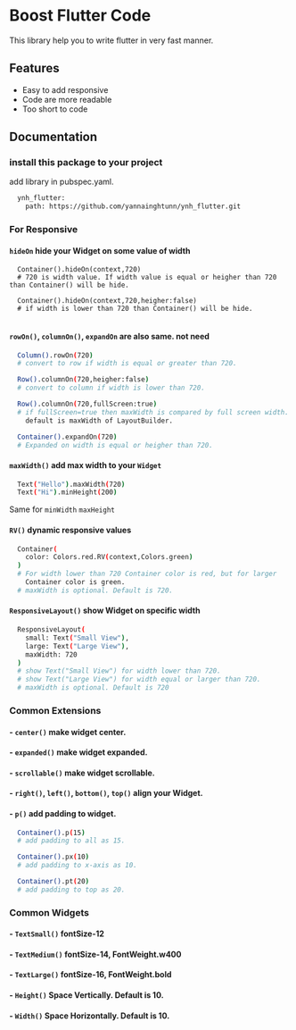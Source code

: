 
# Boost Flutter Code

This library help you to write flutter in very fast manner.




## Features

- Easy to add responsive
- Code are more readable
- Too short to code


## Documentation

### install this package to your project

add library in pubspec.yaml.
```bash
  ynh_flutter:
    path: https://github.com/yannainghtunn/ynh_flutter.git
```

### For Responsive

#### `hideOn` hide your Widget on some value of width
```
  Container().hideOn(context,720)
  # 720 is width value. If width value is equal or heigher than 720 than Container() will be hide.

  Container().hideOn(context,720,heigher:false)
  # if width is lower than 720 than Container() will be hide.
  
```
#### `rowOn()`, `columnOn()`, `expandOn` are also same. not need 
```bash
  Column().rowOn(720)
  # convert to row if width is equal or greater than 720.

  Row().columnOn(720,heigher:false)
  # convert to column if width is lower than 720.

  Row().columnOn(720,fullScreen:true)
  # if fullScreen=true then maxWidth is compared by full screen width.
    default is maxWidth of LayoutBuilder.

  Container().expandOn(720)
  # Expanded on width is equal or heigher than 720.
```
  

#### `maxWidth()` add max width to your  `Widget`
  
```bash
  Text("Hello").maxWidth(720)
  Text("Hi").minHeight(200)
```
Same for `minWidth` `maxHeight`


#### `RV()` dynamic responsive values
```bash
  Container(
    color: Colors.red.RV(context,Colors.green)
  )
  # For width lower than 720 Container color is red, but for larger
    Container color is green.
  # maxWidth is optional. Default is 720.
```

#### `ResponsiveLayout()` show Widget on specific width
```bash
  ResponsiveLayout(
    small: Text("Small View"),
    large: Text("Large View"),
    maxWidth: 720
  )
  # show Text("Small View") for width lower than 720.
  # show Text("Large View") for width equal or larger than 720.
  # maxWidth is optional. Default is 720
```


### Common Extensions
#### - `center()` make widget center.
#### - `expanded()` make widget expanded.
#### - `scrollable()` make widget scrollable.
#### - `right()`, `left()`, `bottom()`, `top()` align your Widget.
#### - `p()` add padding to widget.
```bash
  Container().p(15)
  # add padding to all as 15.

  Container().px(10)
  # add padding to x-axis as 10.

  Container().pt(20)
  # add padding to top as 20.
```

### Common Widgets
#### - `TextSmall()`  fontSize-12
#### - `TextMedium()`  fontSize-14, FontWeight.w400 
#### - `TextLarge()`  fontSize-16, FontWeight.bold
#### - `Height()`  Space Vertically. Default is 10.
#### - `Width()`  Space Horizontally. Default is 10.



